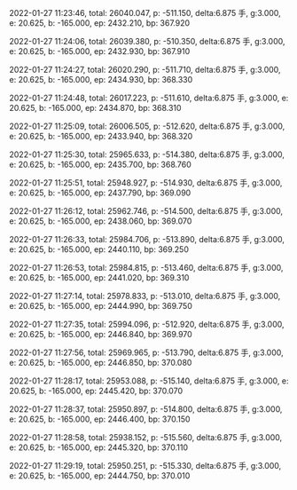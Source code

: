 2022-01-27 11:23:46, total: 26040.047, p: -511.150, delta:6.875 手, g:3.000, e: 20.625, b: -165.000, ep: 2432.210, bp: 367.920

2022-01-27 11:24:06, total: 26039.380, p: -510.350, delta:6.875 手, g:3.000, e: 20.625, b: -165.000, ep: 2432.930, bp: 367.910

2022-01-27 11:24:27, total: 26020.290, p: -511.710, delta:6.875 手, g:3.000, e: 20.625, b: -165.000, ep: 2434.930, bp: 368.330

2022-01-27 11:24:48, total: 26017.223, p: -511.610, delta:6.875 手, g:3.000, e: 20.625, b: -165.000, ep: 2434.870, bp: 368.310

2022-01-27 11:25:09, total: 26006.505, p: -512.620, delta:6.875 手, g:3.000, e: 20.625, b: -165.000, ep: 2433.940, bp: 368.320

2022-01-27 11:25:30, total: 25965.633, p: -514.380, delta:6.875 手, g:3.000, e: 20.625, b: -165.000, ep: 2435.700, bp: 368.760

2022-01-27 11:25:51, total: 25948.927, p: -514.930, delta:6.875 手, g:3.000, e: 20.625, b: -165.000, ep: 2437.790, bp: 369.090

2022-01-27 11:26:12, total: 25962.746, p: -514.500, delta:6.875 手, g:3.000, e: 20.625, b: -165.000, ep: 2438.060, bp: 369.070

2022-01-27 11:26:33, total: 25984.706, p: -513.890, delta:6.875 手, g:3.000, e: 20.625, b: -165.000, ep: 2440.110, bp: 369.250

2022-01-27 11:26:53, total: 25984.815, p: -513.460, delta:6.875 手, g:3.000, e: 20.625, b: -165.000, ep: 2441.020, bp: 369.310

2022-01-27 11:27:14, total: 25978.833, p: -513.010, delta:6.875 手, g:3.000, e: 20.625, b: -165.000, ep: 2444.990, bp: 369.750

2022-01-27 11:27:35, total: 25994.096, p: -512.920, delta:6.875 手, g:3.000, e: 20.625, b: -165.000, ep: 2446.840, bp: 369.970

2022-01-27 11:27:56, total: 25969.965, p: -513.790, delta:6.875 手, g:3.000, e: 20.625, b: -165.000, ep: 2446.850, bp: 370.080

2022-01-27 11:28:17, total: 25953.088, p: -515.140, delta:6.875 手, g:3.000, e: 20.625, b: -165.000, ep: 2445.420, bp: 370.070

2022-01-27 11:28:37, total: 25950.897, p: -514.800, delta:6.875 手, g:3.000, e: 20.625, b: -165.000, ep: 2446.400, bp: 370.150

2022-01-27 11:28:58, total: 25938.152, p: -515.560, delta:6.875 手, g:3.000, e: 20.625, b: -165.000, ep: 2445.320, bp: 370.110

2022-01-27 11:29:19, total: 25950.251, p: -515.330, delta:6.875 手, g:3.000, e: 20.625, b: -165.000, ep: 2444.750, bp: 370.010